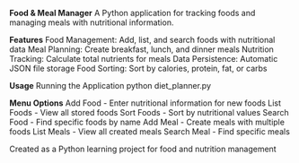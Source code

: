 **Food & Meal Manager**
A Python application for tracking foods and managing meals with nutritional information.

**Features**
 Food Management: Add, list, and search foods with nutritional data
 Meal Planning: Create breakfast, lunch, and dinner meals
 Nutrition Tracking: Calculate total nutrients for meals
 Data Persistence: Automatic JSON file storage
 Food Sorting: Sort by calories, protein, fat, or carbs

**Usage**
Running the Application
python diet_planner.py

**Menu Options**
Add Food - Enter nutritional information for new foods
List Foods - View all stored foods
Sort Foods - Sort by nutritional values
Search Food - Find specific foods by name
Add Meal - Create meals with multiple foods
List Meals - View all created meals
Search Meal - Find specific meals

Created as a Python learning project for food and nutrition management
